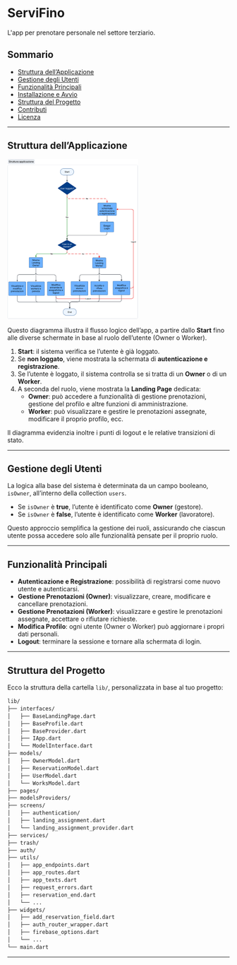 # ServiFino

L'app per prenotare personale nel settore terziario.

## Sommario
- [Struttura dell’Applicazione](#struttura-dellapplicazione)
- [Gestione degli Utenti](#gestione-degli-utenti)
- [Funzionalità Principali](#funzionalità-principali)
- [Installazione e Avvio](#installazione-e-avvio)
- [Struttura del Progetto](#struttura-del-progetto)
- [Contributi](#contributi)
- [Licenza](#licenza)

---

## Struttura dell’Applicazione
![img_1.png](img_1.png)

Questo diagramma illustra il flusso logico dell’app, a partire dallo **Start** fino alle diverse schermate in base al ruolo dell’utente (Owner o Worker).

1. **Start**: il sistema verifica se l’utente è già loggato.
2. Se **non loggato**, viene mostrata la schermata di **autenticazione e registrazione**.
3. Se l’utente è loggato, il sistema controlla se si tratta di un **Owner** o di un **Worker**.
4. A seconda del ruolo, viene mostrata la **Landing Page** dedicata:
    - **Owner**: può accedere a funzionalità di gestione prenotazioni, gestione del profilo e altre funzioni di amministrazione.
    - **Worker**: può visualizzare e gestire le prenotazioni assegnate, modificare il proprio profilo, ecc.

Il diagramma evidenzia inoltre i punti di logout e le relative transizioni di stato.

---

## Gestione degli Utenti

La logica alla base del sistema è determinata da un campo booleano, `isOwner`, all’interno della collection `users`.

- Se `isOwner` è **true**, l’utente è identificato come **Owner** (gestore).
- Se `isOwner` è **false**, l’utente è identificato come **Worker** (lavoratore).

Questo approccio semplifica la gestione dei ruoli, assicurando che ciascun utente possa accedere solo alle funzionalità pensate per il proprio ruolo.

---

## Funzionalità Principali

- **Autenticazione e Registrazione**: possibilità di registrarsi come nuovo utente e autenticarsi.
- **Gestione Prenotazioni (Owner)**: visualizzare, creare, modificare e cancellare prenotazioni.
- **Gestione Prenotazioni (Worker)**: visualizzare e gestire le prenotazioni assegnate, accettare o rifiutare richieste.
- **Modifica Profilo**: ogni utente (Owner o Worker) può aggiornare i propri dati personali.
- **Logout**: terminare la sessione e tornare alla schermata di login.


---

## Struttura del Progetto

Ecco la struttura della cartella `lib/`, personalizzata in base al tuo progetto:

```bash
lib/
├── interfaces/
│   ├── BaseLandingPage.dart
│   ├── BaseProfile.dart
│   ├── BaseProvider.dart
│   ├── IApp.dart
│   └── ModelInterface.dart
├── models/
│   ├── OwnerModel.dart
│   ├── ReservationModel.dart
│   ├── UserModel.dart
│   └── WorksModel.dart
├── pages/
├── modelsProviders/
├── screens/
│   ├── authentication/
│   ├── landing_assignment.dart
│   └── landing_assignment_provider.dart
├── services/
├── trash/
├── auth/
├── utils/
│   ├── app_endpoints.dart
│   ├── app_routes.dart
│   ├── app_texts.dart
│   ├── request_errors.dart
│   ├── reservation_end.dart
│   └── ...
├── widgets/
│   ├── add_reservation_field.dart
│   ├── auth_router_wrapper.dart
│   ├── firebase_options.dart
│   └── ...
└── main.dart
```

---